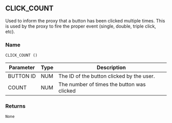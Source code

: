 ## CLICK\_COUNT

Used to inform the proxy that a button has been clicked multiple times. This is used by the proxy to fire the proper event (single, double, triple click, etc).


### Name

`CLICK_COUNT ()`


| Parameter | Type | Description                                |
| --------- | ---- | ------------------------------------------ |
| BUTTON ID | NUM  | The ID of the button clicked by the user.  |
| COUNT     | NUM  | The number of times the button was clicked |


### Returns

`None`